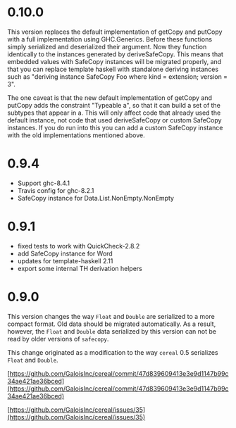 0.10.0
======

This version replaces the default implementation of getCopy and putCopy
with a full implementation using GHC.Generics.  Before these functions
simply serialized and deserialized their argument.  Now they function
identically to the instances generated by deriveSafeCopy.  This means
that embedded values with SafeCopy instances will be migrated properly,
and that you can replace template haskell with standalone deriving
instances such as "deriving instance SafeCopy Foo where kind = extension;
version = 3".

The one caveat is that the new default implementation of getCopy and
putCopy adds the constraint "Typeable a", so that it can build a set of
the subtypes that appear in a.  This will only affect code that already
used the default instance, not code that used deriveSafeCopy or custom
SafeCopy instances.  If you do run into this you can add a custom SafeCopy
instance with the old implementations mentioned above.

0.9.4
=====
  - Support ghc-8.4.1
  - Travis config for ghc-8.2.1
  - SafeCopy instance for Data.List.NonEmpty.NonEmpty

0.9.1
=====

 - fixed tests to work with QuickCheck-2.8.2
 - add SafeCopy instance for Word
 - updates for template-haskell 2.11
 - export some internal TH derivation helpers

0.9.0
=====

This version changes the way `Float` and `Double` are serialized to a
more compact format. Old data should be migrated automatically. As a
result, however, the `Float` and `Double` data serialized by this version can not be read
by older versions of `safecopy`.

This change originated as a modification to the way `cereal` 0.5 serializes `Float` and `Double`.

[https://github.com/GaloisInc/cereal/commit/47d839609413e3e9d1147b99c34ae421ae36bced](https://github.com/GaloisInc/cereal/commit/47d839609413e3e9d1147b99c34ae421ae36bced)

[https://github.com/GaloisInc/cereal/issues/35](https://github.com/GaloisInc/cereal/issues/35)


